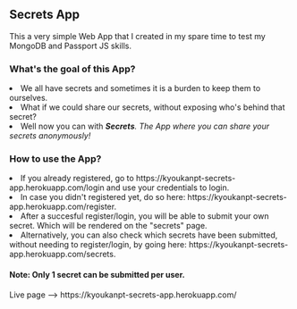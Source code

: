 <h2>Secrets App</h2>

<p>This a very simple Web App that I created in my spare time to test my MongoDB and Passport JS skills.</p>

<h3>What's the goal of this App?</h3>
<li>We all have secrets and sometimes it is a burden to keep them to ourselves.</li>
<li>What if we could share our secrets, without exposing who's behind that secret?</li>
<li>Well now you can with <strong><em>Secrets</strong>. The App where you can share your secrets anonymously!</em></li> 
<h3>How to use the App?</h3>
<li>If you already registered, go to https://kyoukanpt-secrets-app.herokuapp.com/login and use your credentials to login.</li>
<li>In case you didn't registered yet, do so here: https://kyoukanpt-secrets-app.herokuapp.com/register.</li>
<li>After a succesful register/login, you will be able to submit your own secret. Which will be rendered on the "secrets" page.</li>
<li>Alternatively, you can also check which secrets have been submitted, without needing to register/login, by going here: https://kyoukanpt-secrets-app.herokuapp.com/secrets.</li>
<h4>Note: Only 1 secret can be submitted per user.</h4>
Live page --> https://kyoukanpt-secrets-app.herokuapp.com/

